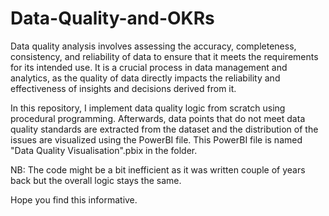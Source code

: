 # Data-Quality-and-OKRs

Data quality analysis involves assessing the accuracy, completeness, consistency, and reliability of data to ensure that it meets the requirements for its intended use. It is a crucial process in data management and analytics, as the quality of data directly impacts the reliability and effectiveness of insights and decisions derived from it.

In this repository, I implement data quality logic from scratch using procedural programming. Afterwards, data points that do not meet data quality standards are extracted from the dataset and the distribution of the issues are visualized using the PowerBI file. This PowerBI file is named "Data Quality Visualisation".pbix in the folder.

NB: The code might be a bit inefficient as it was written couple of years back but the overall logic stays the same.

Hope you find this informative.
